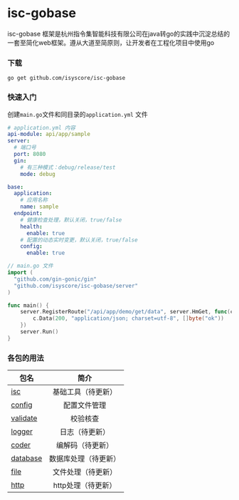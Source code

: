 # isc-gobase

isc-gobase 框架是杭州指令集智能科技有限公司在java转go的实践中沉淀总结的一套至简化web框架。遵从大道至简原则，让开发者在工程化项目中使用go

### 下载
```shell
go get github.com/isyscore/isc-gobase
```

### 快速入门
创建`main.go`文件和同目录的`application.yml` 文件

```yaml
# application.yml 内容
api-module: api/app/sample
server:
  # 端口号
  port: 8080
  gin:
    # 有三种模式：debug/release/test
    mode: debug

base:
  application:
    # 应用名称
    name: sample
  endpoint:
    # 健康检查处理，默认关闭，true/false
    health:
      enable: true
    # 配置的动态实时变更，默认关闭，true/false
    config:
      enable: true
```
```go
// main.go 文件
import (
  "github.com/gin-gonic/gin"
  "github.com/isyscore/isc-gobase/server"
)

func main() {
    server.RegisterRoute("/api/app/demo/get/data", server.HmGet, func(c *gin.Context) {
        c.Data(200, "application/json; charset=utf-8", []byte("ok"))
    })
    server.Run()
}
```

### 各包的用法
|包名        | 简介 |
| --------   | :----: |
| [isc](/isc)| 基础工具（待更新）|
| [config](/config)| 配置文件管理|
| [validate](/validate)|校验核查 |
| [logger](/logger)| 日志（待更新） |
| [coder](/coder)| 编解码（待更新） |
| [database](/database)|数据库处理（待更新） |
| [file](/file)| 文件处理（待更新） |
| [http](/http)| http处理（待更新） |

